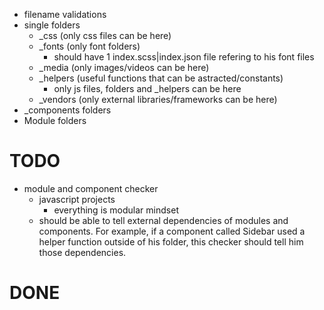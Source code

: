 - filename validations
- single folders
  - _css (only css files can be here)
  - _fonts (only font folders)
    - should have 1 index.scss|index.json file refering to his font files
  - _media (only images/videos can be here)
  - _helpers (useful functions that can be astracted/constants)
    - only js files, folders and _helpers can be here
  - _vendors (only external libraries/frameworks can be here)
- _components folders
- Module folders

# TODO
- module and component checker
  - javascript projects
    - everything is modular mindset
  - should be able to tell external dependencies of modules and components.
    For example, if a component called Sidebar used a helper function outside
    of his folder, this checker should tell him those dependencies.

# DONE
